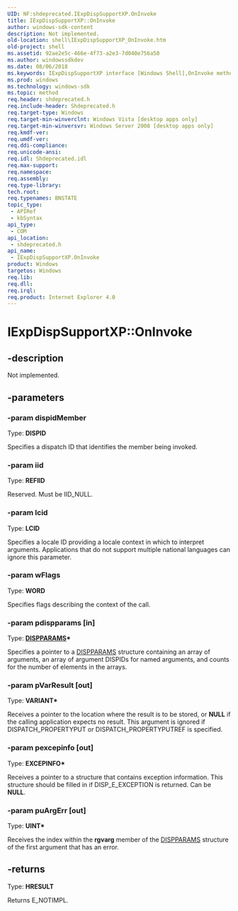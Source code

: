 ```yaml
---
UID: NF:shdeprecated.IExpDispSupportXP.OnInvoke
title: IExpDispSupportXP::OnInvoke
author: windows-sdk-content
description: Not implemented.
old-location: shell\IExpDispSupportXP_OnInvoke.htm
old-project: shell
ms.assetid: 92ae2e5c-466e-4f73-a2e3-7d040e756a50
ms.author: windowssdkdev
ms.date: 08/06/2018
ms.keywords: IExpDispSupportXP interface [Windows Shell],OnInvoke method, IExpDispSupportXP.OnInvoke, IExpDispSupportXP::OnInvoke, OnInvoke, OnInvoke method [Windows Shell], OnInvoke method [Windows Shell],IExpDispSupportXP interface, _shell_IExpDispSupportXP_OnInvoke, shdeprecated/IExpDispSupportXP::OnInvoke, shell.IExpDispSupportXP_OnInvoke
ms.prod: windows
ms.technology: windows-sdk
ms.topic: method
req.header: shdeprecated.h
req.include-header: Shdeprecated.h
req.target-type: Windows
req.target-min-winverclnt: Windows Vista [desktop apps only]
req.target-min-winversvr: Windows Server 2008 [desktop apps only]
req.kmdf-ver: 
req.umdf-ver: 
req.ddi-compliance: 
req.unicode-ansi: 
req.idl: Shdeprecated.idl
req.max-support: 
req.namespace: 
req.assembly: 
req.type-library: 
tech.root: 
req.typenames: BNSTATE
topic_type:
 - APIRef
 - kbSyntax
api_type:
 - COM
api_location:
 - shdeprecated.h
api_name:
 - IExpDispSupportXP.OnInvoke
product: Windows
targetos: Windows
req.lib: 
req.dll: 
req.irql: 
req.product: Internet Explorer 4.0
---
```


# IExpDispSupportXP::OnInvoke


## -description


Not implemented.


## -parameters




### -param dispidMember

Type: <b>DISPID</b>

Specifies a dispatch ID that identifies the member being invoked.


### -param iid

Type: <b>REFIID</b>

Reserved. Must be IID_NULL.


### -param lcid

Type: <b>LCID</b>

Specifies a locale ID providing a locale context in which to interpret arguments. Applications that do not support multiple national languages can ignore this parameter.


### -param wFlags

Type: <b>WORD</b>

Specifies flags describing the context of the call.


### -param pdispparams [in]

Type: <b><a href="a16e5a21-766e-4287-b039-13429aa78f8b">DISPPARAMS</a>*</b>

Specifies a pointer to a <a href="a16e5a21-766e-4287-b039-13429aa78f8b">DISPPARAMS</a> structure containing an array of arguments, an array of argument DISPIDs for named arguments, and counts for the number of elements in the arrays.


### -param pVarResult [out]

Type: <b>VARIANT*</b>

Receives a pointer to the location where the result is to be stored, or <b>NULL</b> if the calling application expects no result. This argument is ignored if DISPATCH_PROPERTYPUT or DISPATCH_PROPERTYPUTREF is specified.


### -param pexcepinfo [out]

Type: <b>EXCEPINFO*</b>

Receives a pointer to a structure that contains exception information. This structure should be filled in if DISP_E_EXCEPTION is returned. Can be <b>NULL</b>.


### -param puArgErr [out]

Type: <b>UINT*</b>

Receives the index within the <b>rgvarg</b> member of the <a href="a16e5a21-766e-4287-b039-13429aa78f8b">DISPPARAMS</a> structure of the first argument that has an error.


## -returns



Type: <b>HRESULT</b>

Returns E_NOTIMPL.




